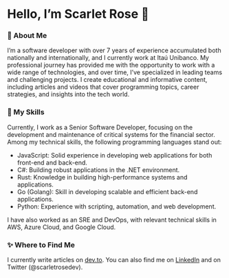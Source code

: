 <h1>Hello, I’m Scarlet Rose 👋</h1>

### 🌟 About Me

I’m a software developer with over 7 years of experience accumulated both nationally and internationally, and I currently work at Itaú Unibanco. My professional journey has provided me with the opportunity to work with a wide range of technologies, and over time, I’ve specialized in leading teams and challenging projects. I create educational and informative content, including articles and videos that cover programming topics, career strategies, and insights into the tech world.

### 🚀 My Skills

Currently, I work as a Senior Software Developer, focusing on the development and maintenance of critical systems for the financial sector. Among my technical skills, the following programming languages stand out:

- JavaScript: Solid experience in developing web applications for both front-end and back-end.
- C#: Building robust applications in the .NET environment.
- Rust: Knowledge in building high-performance systems and applications.
- Go (Golang): Skill in developing scalable and efficient back-end applications.
- Python: Experience with scripting, automation, and web development.

I have also worked as an SRE and DevOps, with relevant technical skills in AWS, Azure Cloud, and Google Cloud.

### ✨ Where to Find Me

I currently write articles on [dev.to](https://dev.to/scarlet). You can also find me on [LinkedIn](https://br.linkedin.com/in/scarletrose) and on Twitter (@scarletrosedev).
